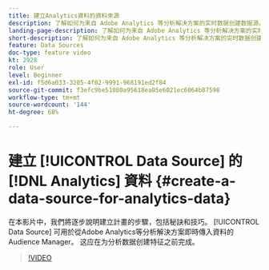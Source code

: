 ```yaml
---
title: 建立Analytics資料的資料來源
description: 了解如何为来自 Adobe Analytics 等分析解决方案的实时数据创建数据源。在为分析数据创建特征之前执行此操作。
landing-page-description: 了解如何为来自 Adobe Analytics 等分析解决方案的实时数据创建数据源。在为分析数据创建特征之前执行此操作。
short-description: 了解如何为来自 Adobe Analytics 等分析解决方案的实时数据创建数据源。在为分析数据创建特征之前执行此操作。
feature: Data Sources
doc-type: feature video
kt: 2928
role: User
level: Beginner
exl-id: f5d6a033-3205-4f02-9991-968191ed2f84
source-git-commit: f3efc9be51080a95618ea05e6021ec6064b87598
workflow-type: tm+mt
source-wordcount: '144'
ht-degree: 68%

---
```


# 建立 [!UICONTROL Data Source] 的 [!DNL Analytics] 資料 {#create-a-data-source-for-analytics-data}

在本影片中，我們將逐步說明建立計畫的步驟，包括秘訣和技巧。 [!UICONTROL Data Source] 可用於從Adobe Analytics等分析解決方案即時傳入資料的Audience Manager。 这应在为分析数据创建特征之前完成。

>[!VIDEO](https://video.tv.adobe.com/v/27329/?quality=12)
